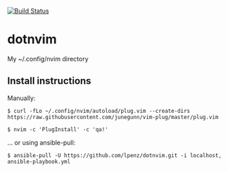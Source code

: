 [![Build Status](https://travis-ci.org/lpenz/dotnvim.png?branch=master)](https://travis-ci.org/lpenz/dotnvim)

# dotnvim

My ~/.config/nvim directory

## Install instructions

Manually:

    $ curl -fLo ~/.config/nvim/autoload/plug.vim --create-dirs https://raw.githubusercontent.com/junegunn/vim-plug/master/plug.vim

    $ nvim -c 'PlugInstall' -c 'qa!'


... or using ansible-pull:

    $ ansible-pull -U https://github.com/lpenz/dotnvim.git -i localhost, ansible-playbook.yml


